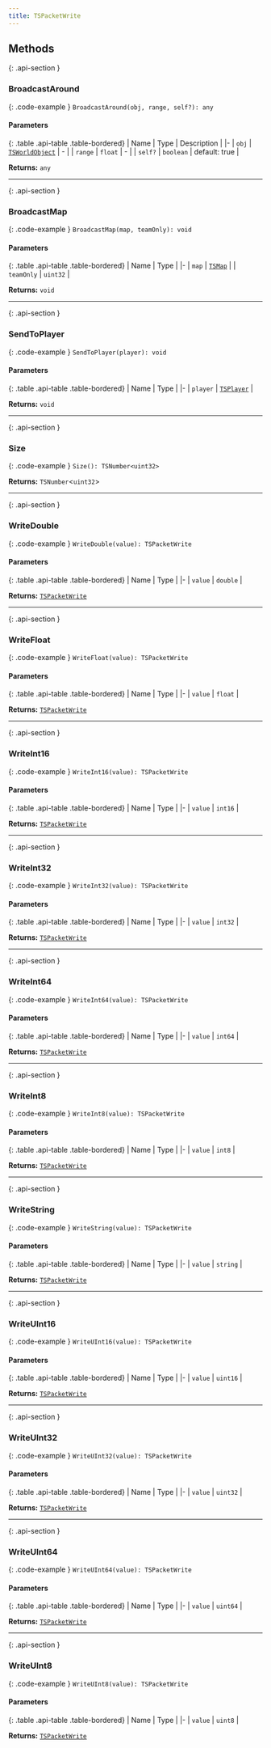 ```yaml
---
title: TSPacketWrite
---
```



## Methods

{: .api-section }
### BroadcastAround

{: .code-example }
`BroadcastAround(obj, range, self?): any`

#### Parameters

{: .table .api-table .table-bordered}
| Name | Type | Description |
|-
| `obj` | [`TSWorldObject`](TSWorldObject) | - |
| `range` | `float` | - |
| `self?` | `boolean` | default: true |

**Returns:** 
`any`

___

{: .api-section }
### BroadcastMap

{: .code-example }
`BroadcastMap(map, teamOnly): void`

#### Parameters

{: .table .api-table .table-bordered}
| Name | Type |
|-
| `map` | [`TSMap`](TSMap) |
| `teamOnly` | `uint32` |

**Returns:** 
`void`

___

{: .api-section }
### SendToPlayer

{: .code-example }
`SendToPlayer(player): void`

#### Parameters

{: .table .api-table .table-bordered}
| Name | Type |
|-
| `player` | [`TSPlayer`](TSPlayer) |

**Returns:** 
`void`

___

{: .api-section }
### Size

{: .code-example }
`Size(): TSNumber<uint32>`

**Returns:** 
`TSNumber`<`uint32`\>

___

{: .api-section }
### WriteDouble

{: .code-example }
`WriteDouble(value): TSPacketWrite`

#### Parameters

{: .table .api-table .table-bordered}
| Name | Type |
|-
| `value` | `double` |

**Returns:** 
[`TSPacketWrite`](TSPacketWrite)

___

{: .api-section }
### WriteFloat

{: .code-example }
`WriteFloat(value): TSPacketWrite`

#### Parameters

{: .table .api-table .table-bordered}
| Name | Type |
|-
| `value` | `float` |

**Returns:** 
[`TSPacketWrite`](TSPacketWrite)

___

{: .api-section }
### WriteInt16

{: .code-example }
`WriteInt16(value): TSPacketWrite`

#### Parameters

{: .table .api-table .table-bordered}
| Name | Type |
|-
| `value` | `int16` |

**Returns:** 
[`TSPacketWrite`](TSPacketWrite)

___

{: .api-section }
### WriteInt32

{: .code-example }
`WriteInt32(value): TSPacketWrite`

#### Parameters

{: .table .api-table .table-bordered}
| Name | Type |
|-
| `value` | `int32` |

**Returns:** 
[`TSPacketWrite`](TSPacketWrite)

___

{: .api-section }
### WriteInt64

{: .code-example }
`WriteInt64(value): TSPacketWrite`

#### Parameters

{: .table .api-table .table-bordered}
| Name | Type |
|-
| `value` | `int64` |

**Returns:** 
[`TSPacketWrite`](TSPacketWrite)

___

{: .api-section }
### WriteInt8

{: .code-example }
`WriteInt8(value): TSPacketWrite`

#### Parameters

{: .table .api-table .table-bordered}
| Name | Type |
|-
| `value` | `int8` |

**Returns:** 
[`TSPacketWrite`](TSPacketWrite)

___

{: .api-section }
### WriteString

{: .code-example }
`WriteString(value): TSPacketWrite`

#### Parameters

{: .table .api-table .table-bordered}
| Name | Type |
|-
| `value` | `string` |

**Returns:** 
[`TSPacketWrite`](TSPacketWrite)

___

{: .api-section }
### WriteUInt16

{: .code-example }
`WriteUInt16(value): TSPacketWrite`

#### Parameters

{: .table .api-table .table-bordered}
| Name | Type |
|-
| `value` | `uint16` |

**Returns:** 
[`TSPacketWrite`](TSPacketWrite)

___

{: .api-section }
### WriteUInt32

{: .code-example }
`WriteUInt32(value): TSPacketWrite`

#### Parameters

{: .table .api-table .table-bordered}
| Name | Type |
|-
| `value` | `uint32` |

**Returns:** 
[`TSPacketWrite`](TSPacketWrite)

___

{: .api-section }
### WriteUInt64

{: .code-example }
`WriteUInt64(value): TSPacketWrite`

#### Parameters

{: .table .api-table .table-bordered}
| Name | Type |
|-
| `value` | `uint64` |

**Returns:** 
[`TSPacketWrite`](TSPacketWrite)

___

{: .api-section }
### WriteUInt8

{: .code-example }
`WriteUInt8(value): TSPacketWrite`

#### Parameters

{: .table .api-table .table-bordered}
| Name | Type |
|-
| `value` | `uint8` |

**Returns:** 
[`TSPacketWrite`](TSPacketWrite)

